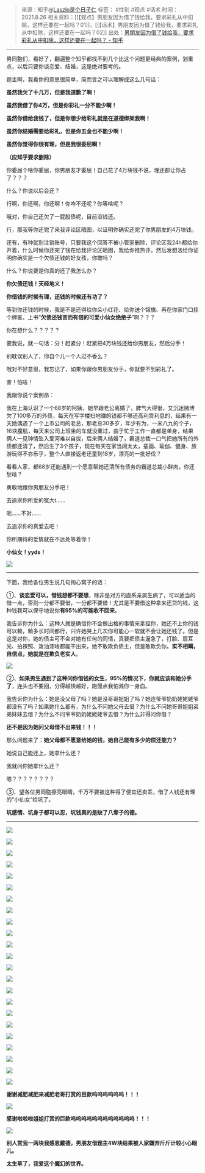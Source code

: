 > 来源：知乎@[Laszlo是个日子仁](https://www.zhihu.com/people/LaszloWey)
> 标签： #性别 #观点 #话术
> 时间：2021.8.26
> 相关资料：[[【观点】男朋友因为借了钱给我，要求彩礼从中扣除，这样还要在一起吗？01]]，[[【话术】男朋友因为借了钱给我，要求彩礼从中扣除，这样还要在一起吗？02]]
> 出处：[男朋友因为借了钱给我，要求彩礼从中扣除，这样还要在一起吗？ - 知乎](https://www.zhihu.com/question/477825915?utm_campaign=&utm_medium=social&utm_oi=636468377439440896&utm_psn=1601395127750262784&utm_source=pro.mandu.enjoyreading)
***

男同胞们，看好了，翻遍整个知乎都找不到几个比这个问题更经典的案例，划重点，以后只要你谈恋爱、结婚，这是绝对要考的。

题主啊，我看你的意思很简单，简而言之可以理解成这么几句话：

**虽然我欠了十几万，但是我道歉了啊！**

**虽然我借了你4万，但是你彩礼一分不能少啊！**

**虽然你借给我钱了，但是你想少给彩礼就是在道德绑架我啊！**

**虽然你结婚需要给彩礼，但是你五金也不能少啊！**

**虽然你觉得你很有理，但是我很委屈啊！**

**（应知乎要求删除）**

你委屈个啥你委屈，你男朋友才委屈！自己花了4万块钱不说，理还都让你占了？？？

什么？你说以后会还？

行啊，你还啊，你还啊！你咋不还呢？你等啥呢？

哦对，你自己还欠了一屁股债呢，目前没钱还。

行，那我等你还完了来我评论区晒图，以证明你确实还完了你男朋友的4万块钱。

还有，有种就别注销账号，只要我这个回答不被小管家删除，评论区我24h都给你开着，什么时候你还完了钱在给我评论区晒图，我给你推热评，然后发想法给你证明你确实是一个欠债还钱的好女孩，你敢吗？

什么？你说要是你真的还了我怎么办？

**你欠债还钱！天经地义！**

**你借钱的时候有理，还钱的时候还有功了？**

等到你还钱的时候，我是不是还得给你朵小红花、给你送个锦旗、再在你家门口挂个牌匾，上书“**欠债还钱言而有信的可爱小仙女绝绝子**”啊？？？

你在想什么？？？？？

要我说，就一句话：分！赶紧分！赶紧把4万块钱还给你男朋友，然后分手！

别耽误别人了，你自个儿一个人过不香么？

哦对不好意思，我忘记了，如果你跟你男朋友分手，你就要不到彩礼了。

害！怕啥！

我跟你说个案例昂：

我在上海认识了一个68岁的阿姨，她早跟老公离婚了，脾气大得很，又沉迷赌博欠了100多万的外债，每天在写字楼扫地赚的钱都不够还高利贷利息的，结果有一天她偶遇了一个上市公司的老总，那老总30多岁，年少有为，一米八九的个子，16块腹肌，每天来公司上班坐的车就没重过，由于忙于工作一直都是单身，结果俩人一见钟情坠入爱河难以自拔，后来俩人结婚了，霸道总裁一口气把她所有的外债都还清了，然后生了3个孩子，现在每天在家当阔太太，插画、瑜伽、健身、旅游玩得不亦乐乎，整个人直接返老还童到18岁，漂亮的一批好伐？

看看人家，都68岁还能遇到一个愿意帮她还清所有债务的霸道总裁小鲜肉，你还愁啥？

勇敢地跟你男朋友分手吧！

去追求你所爱的冤大t……

呃……不对……

去追求你的真爱去吧！

你所期待的爱情就在不远处等着你！

**小仙女！yyds！**

![](https://pica.zhimg.com/50/v2-c2faff0897eb1b59252b0f799e31970b_720w.jpg?source=1940ef5c)

* * *

下面，我给各位男生说几句掏心窝子的话：

①、**谈恋爱可以，借钱想都不要想**，除非是对方的直系亲属生病了，可以适当的借一点，否则一分都不要借，一分都不要借！尤其是不要借这种拿来还贷的钱，这种钱我可以保守地说你**有95%的可能收不回来**。

我告诉你为什么：这种人就是确信你不会做出格的事情来拿捏你，她还不上你的钱可以赖，赖多长时间都行，兴许她哭上几次你可能心一软就不会让她还钱了。但是这是对你，她的债主可不会对她有任何的同情，真要把债主逼急了，打脸、扇耳光、拍裸照、泼油漆啥都能干出来，她不敢欺负债主，但是敢欺负你。**实不相瞒，自信点，她就是在欺负老实人**。

![](https://picx.zhimg.com/50/v2-78cc51949444b1b7f1f0a68614cecbcb_720w.jpg?source=1940ef5c)

②、**如果男生遇到了这种问你借钱的女生，95%的情况下，你就应该和她分手了**，连头也不要回，分得越快越好，跑慢点我怕溅你一身血。

我告诉你为什么：她是没父母了吗？她是没哥哥姐姐了吗？她连爷爷奶奶姥姥姥爷都没有了吗？如果她什么都有，为什么不问她父母去借？为什么不问她哥哥姐姐弟弟妹妹去借？为什么不问爷爷奶奶姥姥姥爷去借？为什么非得问你借？

**还不是因为她问父母借不出来钱！！！**

那么问题来了：**她父母都不愿意给她的钱，她自己能有多少的偿还能力？**

她说自己能还上，她拿什么还？

我就问你她拿什么还？

嗯？？？？？？？？

③、望各位男同胞擦亮眼睛，千万不要被这种得了便宜还卖乖，借了人钱还有理的“小仙女”给坑了。

**坑感情、坑身子都可以忍，坑钱真的是缺了八辈子的德。**

* * *

![](https://pica.zhimg.com/50/v2-90db06c4f81e1147f854c7c8ef580093_720w.jpg?source=1940ef5c)

![](https://pic1.zhimg.com/50/v2-5dabf68c7eca836958b4431c787801c5_720w.jpg?source=1940ef5c)

![](https://pic1.zhimg.com/50/v2-c5d80cbd2b746b20ac5884d6240ba7c2_720w.jpg?source=1940ef5c)

![](https://picx.zhimg.com/50/v2-f9cceb59c9336a7695f54f1bad62aad5_720w.jpg?source=1940ef5c)

![](https://pica.zhimg.com/50/v2-04f195392a7bd63dfc74a01f07d5b407_720w.jpg?source=1940ef5c)

![](https://picx.zhimg.com/50/v2-80fa2a66899e4bb00c3837571ecc3d56_720w.jpg?source=1940ef5c)

![](https://picx.zhimg.com/50/v2-9ee61d1d4c183f486d16bb2d66a0fb83_720w.jpg?source=1940ef5c)

![](https://picx.zhimg.com/50/v2-e0cd04978765a07d6688b338d2866311_720w.jpg?source=1940ef5c)

![](https://picx.zhimg.com/50/v2-121bc04645337677a256aa689e971ab1_720w.jpg?source=1940ef5c)

![](https://picx.zhimg.com/50/v2-4833e3af4e6b9230b4297ad913ad81e7_720w.jpg?source=1940ef5c)

![](https://pic1.zhimg.com/50/v2-45819a5af22799f632fe5ba0fef3369c_720w.jpg?source=1940ef5c)

![](https://picx.zhimg.com/50/v2-d2409258f789f185c08766f4a84226fd_720w.jpg?source=1940ef5c)

![](https://pica.zhimg.com/50/v2-2ce66821e02a1de8e9ae56babed48b62_720w.jpg?source=1940ef5c)

![](https://pic1.zhimg.com/50/v2-f249c17736305ec9f601dc5ca6bfa3a3_720w.jpg?source=1940ef5c)

![](https://picx.zhimg.com/50/v2-99ab561de9ecf7ef9f4583224858a89b_720w.jpg?source=1940ef5c)

![](https://pica.zhimg.com/50/v2-cb3f4b615beb7afe4b99667c74ab4689_720w.jpg?source=1940ef5c)

![](https://pica.zhimg.com/50/v2-b6c700665071cc9c3915b6a033f65fe6_720w.jpg?source=1940ef5c)

![](https://picx.zhimg.com/50/v2-400ad9b3cf6e8c6ef1bbd9cd8f5a2557_720w.jpg?source=1940ef5c)

![](https://picx.zhimg.com/50/v2-d3aee36a86490e9610dadd1b87094b02_720w.jpg?source=1940ef5c)

![](https://pica.zhimg.com/50/v2-489a9ba11798191ec25f3dd03b219bbd_720w.jpg?source=1940ef5c)

![](https://picx.zhimg.com/50/v2-5ec84303a14d720843434d6156a50d34_720w.jpg?source=1940ef5c)

![](https://pic1.zhimg.com/50/v2-dc3f094ca1e4028de42c4fff9032a573_720w.jpg?source=1940ef5c)

![](https://picx.zhimg.com/50/v2-fa280a9b456cfe8072853aa6e4379ff8_720w.jpg?source=1940ef5c)

**谢谢减肥减肥来减肥老哥打赏的巨款呜呜呜呜呜呜！！！**

![](https://picx.zhimg.com/v2-b8a6363b6129bcd9f453b61f534d7804_r.jpg?source=1940ef5c)

**感谢啦啦啦姐姐打赏的巨款呜呜呜呜呜呜呜呜呜呜呜呜！！！**

![](https://picx.zhimg.com/50/v2-e617cc4ae117ce1b712bc02d4d41f984_720w.jpg?source=1940ef5c)

**别人赏我一两块我感恩戴德，男朋友借题主4W块结果被人家嫌弃斤斤计较小心眼儿。**

**太生草了，我爱这个魔幻的世界。**